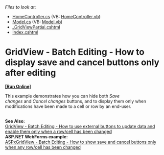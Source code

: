 <!-- default file list -->
*Files to look at*:

* [HomeController.cs](./CS/DXWebApplication1/Controllers/HomeController.cs) (VB: [HomeController.vb](./VB/DXWebApplication1/Controllers/HomeController.vb))
* [Model.cs](./CS/DXWebApplication1/Models/Model.cs) (VB: [Model.vb](./VB/DXWebApplication1/Models/Model.vb))
* [_GridViewPartial.cshtml](./CS/DXWebApplication1/Views/Home/_GridViewPartial.cshtml)
* [Index.cshtml](./CS/DXWebApplication1/Views/Home/Index.cshtml)
<!-- default file list end -->
# GridView - Batch Editing - How to display save and cancel buttons only after editing
<!-- run online -->
**[[Run Online]](https://codecentral.devexpress.com/t150411)**
<!-- run online end -->


<p>This example demonstrates how you can hide both <em>Save changes </em>and <em>Cancel changes </em>buttons, and to display them only when modifications have been made to a cell or row by an end-user. </p>
<br /><strong>See Also:</strong><br /><a href="https://www.devexpress.com/Support/Center/p/T150395">GridView - Batch Editing - How to use external buttons to update data and enable them only when a row/cell has been changed </a> <br /><strong>ASP.NET WebForms example:</strong><br /><a href="https://www.devexpress.com/Support/Center/p/T114462">ASPxGridView - Batch Editing - How to show save and cancel buttons only when any row/cell has been changed</a>

<br/>


